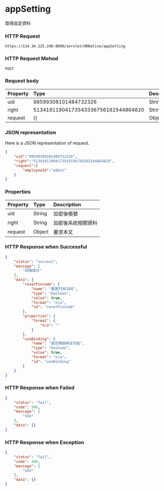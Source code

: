 # appSetting
取得設定資料

### HTTP Request
```
https://114.34.125.246:8090/servlet/HRNative/appSetting
```

### HTTP Request Mehod
```
POST
```

### Request body
| Property | Type | Description |
|:---------|:-----|:------------|
| uid | 98599308101484732326 | String | 需透過appLogin取得
| right | 51341911904173543336756162544864820 | String | 需透過appLogin取得 |
| request | {} | Object | 查詢條件

### JSON representation
Here is a JSON representation of request.
```json
{
    "uid":"98599308101484732326",
    "right":"51341911904173543336756162544864820",
    "request":{
        "employeeId":"admin"
    }
}
```

### Properties
| Property | Type | Description |
|:---------|:-----|:------------|
| uid   | String | 加密後帳號 |
| right | String | 加密後系統相關資料 |
| request | Object | 要求本文 |

### HTTP Response when Successful
```json
{
    "status": "success",
    "message": [
        "回傳成功"
    ],
    "data": {
        "resetPincode": {
            "name": "重置PINCODE",
            "type": "boolean",
            "value": true,
            "format": "n/a",
            "id": "resetPincode"
        },
        "properties": {
            "format": {
                "n/a": ""
            }
        },
        "useBinding": {
            "name": "是否開啟綁定功能",
            "type": "boolean",
            "value": true,
            "format": "n/a",
            "id": "useBinding"
        }
    }
}
```

### HTTP Response when Failed
```json
{
    "status": "fail",
    "code": 500,
    "message": [
        "XXX"
    ],
    "data": {}
}
```

### HTTP Response when Exception
```json
{
    "status": "fail",
    "code": 406,
    "message": [
        "XXX"
    ],
    "data": {}
}
```
